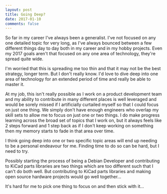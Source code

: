 ```yaml
---
layout: post
title: Going Deep?
date: 2017-01-10
comments: false
---
```


So far in my career I've always been a generalist.  I've not focused on any one
detailed topic for very long, as I've always bounced between a few different
things day to day both in my career and in my hobby projects.  Even my 2017
goals aren't that focused on any one area of technology, they're spread quite
wide.

I'm worried that this is spreading me too thin and that it may not be the best
strategy, longer term.  But I don't really know.  I'd love to dive deep into one
area of technology for an extended period of time and really be able to master
it.

At my job, this isn't really possible as I work on a product development team
and my ability to contribute in many different places is well leveraged and
would be sorely missed if I artificially curtailed myself so that I could focus
on just one thing.  We simply don't have enough engineers who overlap my skill
sets to allow me to focus on just one or two things.  I do make progress
learning across the broad set of topics that I work on, but it always feels like
2 steps forward and 1 step back as if I don't keep working on something then my
memory starts to fade in that area over time.

I think going deep into one or two specific topic areas will end up needing to
be a personal endeavour for me.  Finding time to do so can be hard, but I need
to try.

Possibly starting the process of being a Debian Developer and contributing to
KiCad parts libraries are two things which are too different such that I can't
do both well.  But contributing to KiCad parts libraries and making open source
hardware projects would go well together...

It's hard for me to pick one thing to focus on and then stick with it...
